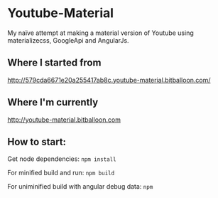 # Youtube-Material
My naïve attempt at making a material version of Youtube using materializecss, GoogleApi and AngularJs.

## Where I started from
http://579cda6671e20a255417ab8c.youtube-material.bitballoon.com/

## Where I'm currently
http://youtube-material.bitballoon.com


## How to start:

Get node dependencies:
`npm install`

For minified build and run:
`npm build`

For uniminified build with angular debug data:
`npm`

